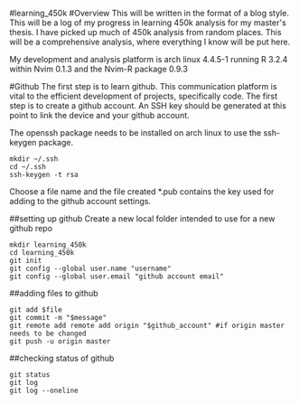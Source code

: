#learning_450k
#Overview
This will be written in the format of a blog style.
This will be a log of my progress in learning 450k analysis for my master's thesis.
I have picked up much of 450k analysis from random places. This will be a comprehensive analysis, where everything I know will be put here.

My development and analysis platform is arch linux 4.4.5-1 running R 3.2.4 within Nvim 0.1.3 and the Nvim-R package 0.9.3

#Github
The first step is to learn github. This communication platform is vital to the efficient development of projects, specifically code. The first step is to create a github account. An SSH key should be generated at this point to link the device and your github account.

The openssh package needs to be installed on arch linux to use the ssh-keygen package.

```
mkdir ~/.ssh
cd ~/.ssh
ssh-keygen -t rsa
```

Choose a file name and the file created \*.pub contains the key used for adding to the github account settings.

##setting up github
Create a new local folder intended to use for a new github repo
```
mkdir learning_450k  
cd learning_450k  
git init
git config --global user.name "username"
git config --global user.email "github account email"
```

##adding files to github
```
git add $file   
git commit -m "$message"  
git remote add remote add origin "$github_account" #if origin master needs to be changed   
git push -u origin master  
```
##checking status of github
```
git status  
git log  
git log --oneline  
```
